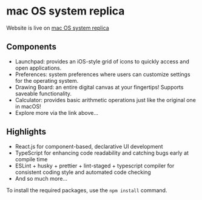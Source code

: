 # mac OS system replica

Website is live on [mac OS system replica](ruiyuanxia.github.io/javascript-macos/)

## Components

- Launchpad: provides an iOS-style grid of icons to quickly access and open applications.
- Preferences: system preferences where users can customize settings for the operating system.
- Drawing Board: an entire digital canvas at your fingertips! Supports saveable functionality.
- Calculator: provides basic arithmetic operations just like the original one in macOS!
- Explore more via the link above...

## Highlights

- React.js for component-based, declarative UI development
- TypeScript for enhancing code readability and catching bugs early at compile time
- ESLint + husky + prettier + lint-staged + typescript compiler for consistent coding style and automated code checking
- And so much more...


To install the required packages, use the `npm install` command.


